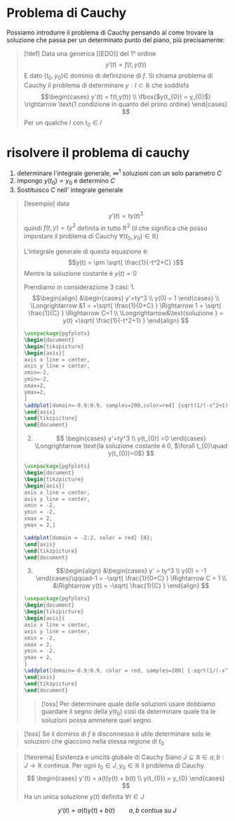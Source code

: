 # Problema di Cauchy
Possiamo introdurre il problema di Cauchy pensando al come trovare la soluzione che passa per un determinato punto del piano, più precisamente:

>[!def]
>Data una generica [[EDO]] del $1°$ ordine
>$$y'(t) = f(t,y(t))$$
>E dato $(t_0, y_0) \in$ dominio di definizione di $f$.
>Si chiama problema di Cauchy il problema di determinare $y : I \subset \mathbb{R}$ che soddisfa
>$$\begin{cases}
>y'(t) = f(t,y(t)) \\
>\fbox{$y(t_{0}) = y_{0}$} \rightarrow \text{1 condizione in quanto del primo ordine}
>\end{cases}
>$$
 >Per un qualche $I$ con $t_0 \in I$

# risolvere il problema di cauchy
1. determinare l'integrale generale, $\infty^1$ soluzioni con un solo parametro $C$
2. impongo $y(t_{0}) = y_{0}$ e determino $C$
3. Sostituisco $C$ nell' integrale generale

>[!esempio]
>data $$y'(t) = ty(t)^3$$
>quindi $f(t,y) = ty^3$ definita in tutto $\mathbb{R}^2$ (il che significa che posso impostare il problema di Cauchy $\forall (t_{0},y_{0}) \in \mathbb{R}$)
>
>L'integrale generale di questa equazione è:
>$$y(t) = \pm \sqrt{ \frac{1}{-t^2+C} }$$
>Mentre la soluzione costante è $y(t) = 0$
>
>
>Prendiamo in considerazione 3 casi:
>1. 
>$$\begin{align}
>&\begin{cases}
>y'=ty^3  \\
>y(0) = 1
>\end{cases} \\
>\Longrightarrow &1 = +\sqrt{ \frac{1}{0+C} } \Rightarrow 1 = \sqrt{ \frac{1}{C} } \Rightarrow C=1 \\
>\Longrightarrow&\text{soluzione } = y(t) +\sqrt{ \frac{1}{-t^2+1} }
>\end{align}
>$$
>
>```tikz
>\usepackage{pgfplots}
>\begin{document}
>\begin{tikzpicture}
>\begin{axis}[
>axis x line = center,
>axis y line = center,
>xmin=-2,
>ymin=-2,
>xmax=2,
>ymax=2,
>]
>\addplot[domain=-0.9:0.9, samples=200,color=red] {sqrt(1/(-x^2+1))};
>\end{axis}
>\end{tikzpicture}
>\end{document}
>```
>
>2. $$ \begin{cases}
> y'=ty^3 \\
> y(t_{0}) =0
>\end{cases} 
>\Longrightarrow \text{la soluzione costante è 0, $\forall t_{0}\quad y(t_{0})=0$}
>$$
>
>```tikz
>\usepackage{pgfplots}
>\begin{document}
>\begin{tikzpicture}
>\begin{axis}[
>axis x line = center,
>axis y line = center,
>xmin = -2,
>ymin = -2,
>xmax = 2,
>ymax = 2,]
>
>\addplot[domain = -2:2, color = red] {0};
>\end{axis}
>\end{tikzpicture}
>\end{document}
>```
>
>3. $$\begin{align}
>&\begin{cases}
>y' = ty^3  \\
>y(0) = -1
>\end{cases}\qquad-1 = -\sqrt{ \frac{1}{0+C} } \Rightarrow C = 1 \\
>&\Rightarrow y(t) = -\sqrt{ \frac{1}{C} }
>\end{align} $$
>
>
>```tikz
>\usepackage{pgfplots}
>\begin{document}
>\begin{tikzpicture}
>\begin{axis}[
>axis x line = center,
>axis y line = center,
>xmin = -2,
>xmax = 2,
>ymin = -2,
>ymax = 2,
>]
>\addplot[domain=-0.9:0.9, color = red, samples=200] {-sqrt(1/(-x^2+1))};
>\end{axis}
>\end{tikzpicture}
>\end{document}
>```
>
>>[!oss]
>> Per determinare quale delle soluzioni usare dobbiamo guardare il segno della $y(t_0)$ così da determinare quale tra le soluzioni possa ammetere quel segno.

>[!oss]
>Se il dominio di $f$ è disconnesso è utile determinare solo le soluzioni che giaccono nella stessa regione di $t_0$

>[!teorema] Esistenza e unicità globale di Cauchy
>Siano $J \subseteq \mathbb{R} \in a,b : J \to \mathbb{R}$ continua. Per ogni $t_{0} \in J, y_{0} \in \mathbb{R}$ il problema di Cauchy.
> $$ \begin{cases}
> y'(t) = a(t)y(t) + b(t) \\
> y(t_{0}) = y_{0}
>\end{cases} $$
Ha un unica soluzione $y(t)$ definita $\forall t \in J$

$$ y'(t) = a(t)y(t) + b(t)\qquad a,b \text{ contiua su } J $$

